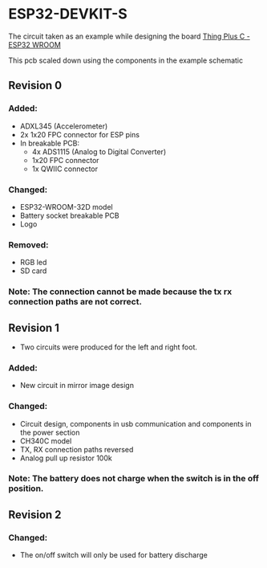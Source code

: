 # ESP32-DEVKIT-S

The circuit taken as an example while designing the board [Thing Plus C - ESP32 WROOM](https://www.sparkfun.com/products/retired/18018)

This pcb scaled down using the components in the example schematic


## Revision 0

### Added:

- ADXL345 (Accelerometer)
- 2x 1x20 FPC connector for ESP pins
- In breakable PCB:
  - 4x ADS1115 (Analog to Digital Converter)
  - 1x20 FPC connector
  - 1x QWIIC connector

### Changed:

- ESP32-WROOM-32D model
- Battery socket breakable PCB
- Logo

### Removed:

- RGB led
- SD card

### Note: The connection cannot be made because the tx rx connection paths are not correct.


## Revision 1

- Two circuits were produced for the left and right foot.

### Added:
- New circuit in mirror image design

### Changed:
- Circuit design, components in usb communication and components in the power section
- CH340C model
- TX, RX connection paths reversed
- Analog pull up resistor 100k

### Note: The battery does not charge when the switch is in the off position.


## Revision 2


### Changed:
- The on/off switch will only be used for battery discharge
